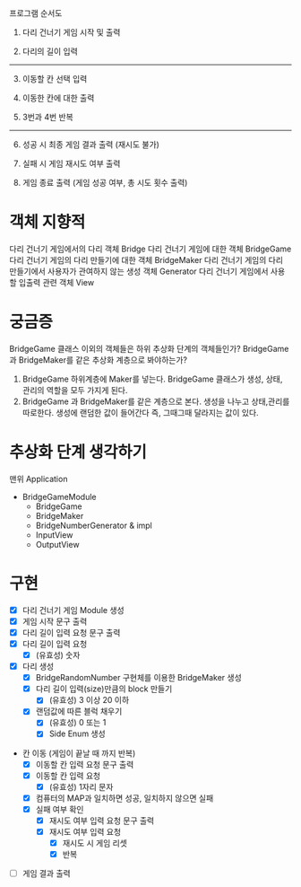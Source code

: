 
프로그램 순서도

1. 다리 건너기 게임 시작 및 출력

2. 다리의 길이 입력
---
3. 이동할 칸 선택 입력

4. 이동한 칸에 대한 출력

5. 3번과 4번 반복
---

6. 성공 시 최종 게임 결과 출력 (재시도 불가)

7. 실패 시 게임 재시도 여부 출력

8. 게임 종료 출력 (게임 성공 여부, 총 시도 횟수 출력)

# 객체 지향적

다리 건너기 게임에서의 다리 객체 Bridge
다리 건너기 게임에 대한 객체 BridgeGame
다리 건너기 게임의 다리 만들기에 대한 객체 BridgeMaker
다리 건너기 게임의 다리 만들기에서 사용자가 관여하지 않는 생성 객체 Generator
다리 건너기 게임에서 사용할 입출력 관련 객체 View

# 궁금증

BridgeGame 클래스 이외의 객체들은 하위 추상화 단계의 객체들인가?
BridgeGame과 BridgeMaker를 같은 추상화 계층으로 봐야하는가?
1. BridgeGame 하위계층에 Maker를 넣는다.
   BridgeGame 클래스가 생성, 상태, 관리의 역할을 모두 가지게 된다.
2. BridgeGame 과 BridgeMaker를 같은 계층으로 본다.
   생성을 나누고 상태,관리를 따로한다.
   생성에 랜덤한 값이 들어간다 즉, 그때그때 달라지는 값이 있다.


# 추상화 단계 생각하기

맨위  Application

- BridgeGameModule
    - BridgeGame
    - BridgeMaker
    - BridgeNumberGenerator & impl
    - InputView
    - OutputView

# 구현
- [x] 다리 건너기 게임 Module 생성
- [x] 게임 시작 문구 출력
- [x] 다리 길이 입력 요청 문구 출력
- [x] 다리 길이 입력 요청
    - [x] (유효성) 숫자
- [x] 다리 생성
    - [x] BridgeRandomNumber 구현체를 이용한 BridgeMaker 생성
    - [x] 다리 길이 입력(size)만큼의 block 만들기
        - [x] (유효성) 3 이상 20 이하
    - [x] 랜덤값에 따른 블럭 채우기
        - [x] (유효성) 0 또는 1
        - [x] Side Enum 생성
- 칸 이동 (게임이 끝날 때 까지 반복)
  - [x] 이동할 칸 입력 요청 문구 출력
  - [x] 이동할 칸 입력 요청
      - [x] (유효성) 1자리 문자
  - [x] 컴퓨터의 MAP과 일치하면 성공, 일치하지 않으면 실패
  - [x] 실패 여부 확인
    - [x] 재시도 여부 입력 요청 문구 출력
    - [x] 재시도 여부 입력 요청
      - [x] 재시도 시 게임 리셋
      - [x] 반복
- [ ] 게임 결과 출력
